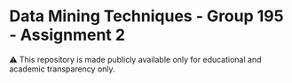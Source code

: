 # Data Mining Techniques - Group 195 - Assignment 2

⚠️ This repository is made publicly available only for educational and academic transparency only.
